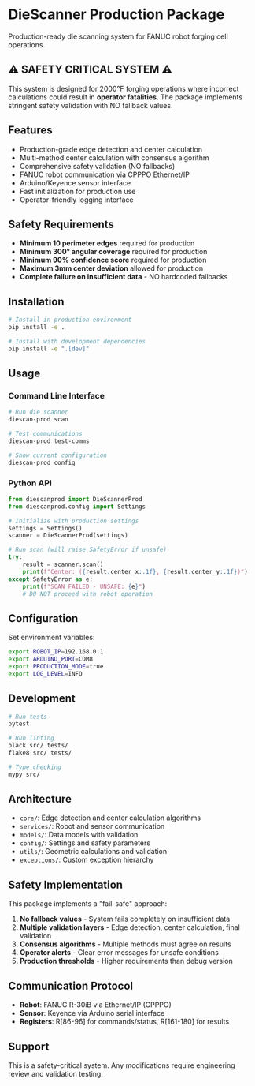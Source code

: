 # DieScanner Production Package

Production-ready die scanning system for FANUC robot forging cell operations.

## ⚠️ SAFETY CRITICAL SYSTEM ⚠️

This system is designed for 2000°F forging operations where incorrect calculations could result in **operator fatalities**. The package implements stringent safety validation with NO fallback values.

## Features

- Production-grade edge detection and center calculation
- Multi-method center calculation with consensus algorithm
- Comprehensive safety validation (NO fallbacks)
- FANUC robot communication via CPPPO Ethernet/IP
- Arduino/Keyence sensor interface
- Fast initialization for production use
- Operator-friendly logging interface

## Safety Requirements

- **Minimum 10 perimeter edges** required for production
- **Minimum 300° angular coverage** required for production  
- **Minimum 90% confidence score** required for production
- **Maximum 3mm center deviation** allowed for production
- **Complete failure on insufficient data** - NO hardcoded fallbacks

## Installation

```bash
# Install in production environment
pip install -e .

# Install with development dependencies
pip install -e ".[dev]"
```

## Usage

### Command Line Interface

```bash
# Run die scanner
diescan-prod scan

# Test communications
diescan-prod test-comms

# Show current configuration
diescan-prod config
```

### Python API

```python
from diescanprod import DieScannerProd
from diescanprod.config import Settings

# Initialize with production settings
settings = Settings()
scanner = DieScannerProd(settings)

# Run scan (will raise SafetyError if unsafe)
try:
    result = scanner.scan()
    print(f"Center: ({result.center_x:.1f}, {result.center_y:.1f})")
except SafetyError as e:
    print(f"SCAN FAILED - UNSAFE: {e}")
    # DO NOT proceed with robot operation
```

## Configuration

Set environment variables:

```bash
export ROBOT_IP=192.168.0.1
export ARDUINO_PORT=COM8
export PRODUCTION_MODE=true
export LOG_LEVEL=INFO
```

## Development

```bash
# Run tests
pytest

# Run linting
black src/ tests/
flake8 src/ tests/

# Type checking
mypy src/
```

## Architecture

- `core/`: Edge detection and center calculation algorithms
- `services/`: Robot and sensor communication
- `models/`: Data models with validation
- `config/`: Settings and safety parameters
- `utils/`: Geometric calculations and validation
- `exceptions/`: Custom exception hierarchy

## Safety Implementation

This package implements a "fail-safe" approach:

1. **No fallback values** - System fails completely on insufficient data
2. **Multiple validation layers** - Edge detection, center calculation, final validation
3. **Consensus algorithms** - Multiple methods must agree on results
4. **Operator alerts** - Clear error messages for unsafe conditions
5. **Production thresholds** - Higher requirements than debug version

## Communication Protocol

- **Robot**: FANUC R-30iB via Ethernet/IP (CPPPO)
- **Sensor**: Keyence via Arduino serial interface
- **Registers**: R[86-96] for commands/status, R[161-180] for results

## Support

This is a safety-critical system. Any modifications require engineering review and validation testing.